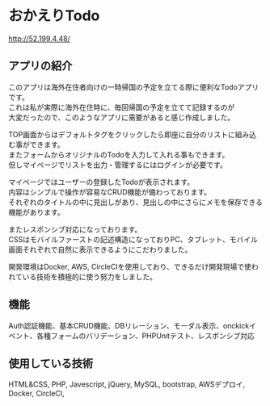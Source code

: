 # おかえりTodo  
http://52.199.4.48/

## アプリの紹介

このアプリは海外在住者向けの一時帰国の予定を立てる際に便利なTodoアプリです。  
これは私が実際に海外在住時に、毎回帰国の予定を立てて記録するのが  
大変だったので、このようなアプリに需要があると感じ作成しました。

TOP画面からはデフォルトタグをクリックしたら即座に自分のリストに組み込む事ができます。  
またフォームからオリジナルのTodoを入力して入れる事もできます。  
但しマイページでリストを出力・管理するにはログインが必要です。

マイページではユーザーの登録したTodoが表示されます。  
内容はシンプルで操作が容易なCRUD機能が備わっております。  
それぞれのタイトルの中に見出しがあり、見出しの中にさらにメモを保存できる機能があります。

またレスポンシブ対応になっております。  
CSSはモバイルファーストの記述構造になっておりPC、タブレット、モバイル画面それぞれで自然に表示できるようにこだわりました。

開発環境はDocker, AWS, CircleCIを使用しており、できるだけ開発現場で使われている技術を積極的に使う努力をしました。

## 機能

Auth認証機能、基本CRUD機能、DBリレーション、モーダル表示、onckickイベント、各種フォームのバリデーション、PHPUnitテスト、レスポンシブ対応

## 使用している技術

HTML&CSS, PHP, Javescript, jQuery, MySQL, bootstrap, AWSデプロイ, Docker, CircleCI,
